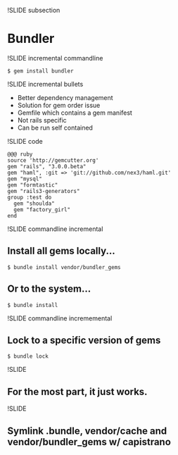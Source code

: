 !SLIDE subsection

# Bundler #

!SLIDE incremental commandline

    $ gem install bundler

!SLIDE incremental bullets

* Better dependency management
* Solution for gem order issue
* Gemfile which contains a gem manifest
* Not rails specific
* Can be run self contained

!SLIDE code

    @@@ ruby
    source 'http://gemcutter.org'
    gem "rails", "3.0.0.beta"
    gem "haml", :git => 'git://github.com/nex3/haml.git'
    gem "mysql"
    gem "formtastic"
    gem "rails3-generators"
    group :test do
      gem "shoulda"
      gem "factory_girl"
    end

!SLIDE commandline incremental

## Install all gems locally... ##

    $ bundle install vendor/bundler_gems
    
## Or to the system... ##

    $ bundle install

!SLIDE commandline incrememental

## Lock to a specific version of gems ##

    $ bundle lock
    
!SLIDE

## For the most part, it just works. ##

!SLIDE

## Symlink .bundle, vendor/cache and vendor/bundler\_gems w/ capistrano

